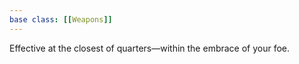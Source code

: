 ```yaml
---
base class: [[Weapons]]
---
```

 Effective at the closest of quarters—within the embrace of your foe.